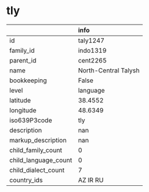 # tly
|                      | info                 |
|:---------------------|:---------------------|
| id                   | taly1247             |
| family_id            | indo1319             |
| parent_id            | cent2265             |
| name                 | North-Central Talysh |
| bookkeeping          | False                |
| level                | language             |
| latitude             | 38.4552              |
| longitude            | 48.6349              |
| iso639P3code         | tly                  |
| description          | nan                  |
| markup_description   | nan                  |
| child_family_count   | 0                    |
| child_language_count | 0                    |
| child_dialect_count  | 7                    |
| country_ids          | AZ IR RU             |